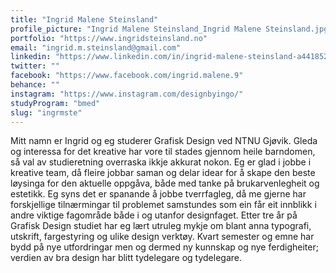 ```yaml
---
title: "Ingrid Malene Steinsland"
profile_picture: "Ingrid Malene Steinsland_Ingrid Malene Steinsland.jpg"
portfolio: "https://www.ingridsteinsland.no"
email: "ingrid.m.steinsland@gmail.com"
linkedin: "https://www.linkedin.com/in/ingrid-malene-steinsland-a44185258/"
twitter: ""
facebook: "https://www.facebook.com/ingrid.malene.9"
behance: ""
instagram: "https://www.instagram.com/designbyingo/"
studyProgram: "bmed"
slug: "ingrmste"
---
```


Mitt namn er Ingrid og eg studerer Grafisk Design ved NTNU Gjøvik. Gleda og interessa for det kreative har vore til stades gjennom heile barndomen, så val av studieretning overraska ikkje akkurat nokon. 
Eg er glad i jobbe i kreative team, då fleire jobbar saman og delar idear for å skape den beste løysinga for den aktuelle oppgåva, både med tanke på brukarvenlegheit og estetikk. Eg syns det er spanande å jobbe tverrfagleg, då me gjerne har forskjellige tilnærmingar til problemet samstundes som ein får eit innblikk i andre viktige fagområde både i og utanfor designfaget.
Etter tre år på Grafisk Design studiet har eg lært utruleg mykje om blant anna typografi, utskrift, fargestyring og ulike design verktøy. Kvart semester og emne har bydd på nye utfordringar men og dermed ny kunnskap og nye ferdigheiter; verdien av bra design har blitt tydelegare og tydelegare.
